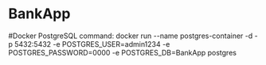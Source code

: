 # BankApp

#Docker PostgreSQL command: docker run --name postgres-container -d -p 5432:5432 -e POSTGRES_USER=admin1234 -e POSTGRES_PASSWORD=0000 -e POSTGRES_DB=BankApp postgres
